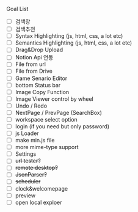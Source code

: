 Goal List

- [ ] 검색창
- [ ] 검색추천
- [ ] Syntax Highlighting (js, html, css, a lot etc)
- [ ] Semantics Highlighting (js, html, css, a lot etc)
- [ ] Drag&Drop Upload
- [ ] Notion Api 연동
- [ ] File from url
- [ ] File from Drive
- [ ] Game Senario Editor
- [ ] bottom Status bar
- [ ] Image Copy Function
- [ ] Image Viewer control by wheel
- [ ] Undo / Redo
- [ ] NextPage / PrevPage (SearchBox)
- [ ] workspace select option
- [ ] login (if you need but only password)
- [ ] js Loader
- [ ] make min.js file
- [ ] more mime-type support
- [ ] Settings
- [ ] ~~url tester?~~
- [ ] ~~remote desktop?~~
- [ ] ~~JsonParser?~~
- [ ] ~~scheduler~~
- [ ] clock&welcomepage
- [ ] preview
- [ ] open local exploer
